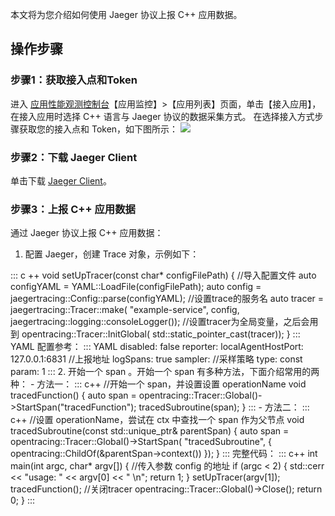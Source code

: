 本文将为您介绍如何使用 Jaeger 协议上报 C++ 应用数据。

## 操作步骤

### 步骤1：获取接入点和Token

进入 [应用性能观测控制台](https://console.cloud.tencent.com/apm)【应用监控】>【应用列表】页面，单击【接入应用】，在接入应用时选择 C++ 语言与 Jaeger 协议的数据采集方式。
在选择接入方式步骤获取您的接入点和 Token，如下图所示：
![](https://main.qcloudimg.com/raw/d7d94913947d31edf70e85c6462c6bac.png)

### 步骤2：下载 Jaeger Client

单击下载 [Jaeger Client](https://github.com/jaegertracing/jaeger-client-cpp?spm=a2c63.p38356.879954.9.4e9d6e24pPRWHz)。


###  步骤3：上报 C++ 应用数据
通过 Jaeger 协议上报 C++ 应用数据：
1. 配置 Jaeger，创建 Trace 对象，示例如下：
<dx-codeblock>
:::  c ++
void setUpTracer(const char* configFilePath)
{
  //导入配置文件
    auto configYAML = YAML::LoadFile(configFilePath);
    auto config = jaegertracing::Config::parse(configYAML);
  //设置trace的服务名
    auto tracer = jaegertracing::Tracer::make(
        "example-service", config, jaegertracing::logging::consoleLogger());
  //设置tracer为全局变量，之后会用到
    opentracing::Tracer::InitGlobal(
        std::static_pointer_cast<opentracing::Tracer>(tracer));
}
:::
</dx-codeblock>
YAML 配置参考：
<dx-codeblock>
:::  YAML
disabled: false
reporter:
    localAgentHostPort: 127.0.0.1:6831 //上报地址
    logSpans: true
sampler:	  	//采样策略
  type: const
  param: 1
:::
</dx-codeblock>
2. 开始一个 span 。开始一个 span 有多种方法，下面介绍常用的两种：
	- 方法一：
<dx-codeblock>
:::  c++
//开始一个 span，并设置设置 operationName
void tracedFunction()
{
    auto span = opentracing::Tracer::Global()->StartSpan("tracedFunction");
    tracedSubroutine(span);
}
:::
</dx-codeblock>
	- 方法二：
<dx-codeblock>
:::  c++
//设置 operationName，尝试在 ctx 中查找一个 span 作为父节点
void tracedSubroutine(const std::unique_ptr<opentracing::Span>& parentSpan)
{
    auto span = opentracing::Tracer::Global()->StartSpan(
        "tracedSubroutine", { opentracing::ChildOf(&parentSpan->context()) });
}
:::
</dx-codeblock>
完整代码：
<dx-codeblock>
:::  c++
int main(int argc, char* argv[])
{
  	//传入参数 config 的地址
    if (argc < 2) {
        std::cerr << "usage: " << argv[0] << " <config-yaml-path>\n";
        return 1;
    }
    setUpTracer(argv[1]);
    tracedFunction();
  	//关闭tracer
    opentracing::Tracer::Global()->Close();
    return 0;
}
:::
</dx-codeblock>

